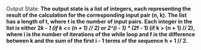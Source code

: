 Output State: **The output state is a list of integers, each representing the result of the calculation for the corresponding input pair (n, k). The list has a length of t, where t is the number of input pairs. Each integer in the list is either 2*k - 1 (if k <= (n + 1) // 2) or 2^(i - 1) * (2*f - 1) (if k > (n + 1) // 2), where i is the number of iterations of the while loop and f is the difference between k and the sum of the first i - 1 terms of the sequence h + 1 // 2.**
